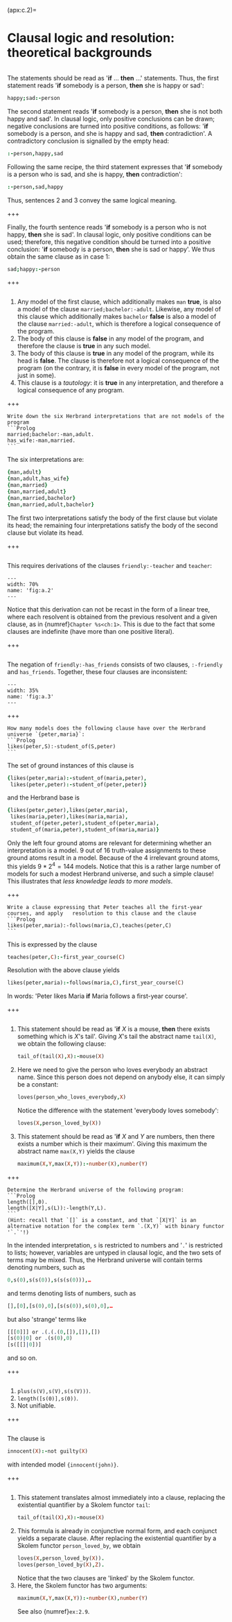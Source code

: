 <!--H3: Section C.2-->
(apx:c.2)=
# Clausal logic and resolution: theoretical backgrounds #

```{solution} ex:2.1
```

The statements should be read as '**if** &hellip; **then** &hellip;' statements. Thus, the first statement reads '**if** somebody is a person, **then** she is happy or sad':
```Prolog
happy;sad:-person
```
The second statement reads '**if** somebody is a person, **then** she is not both happy and sad'. In clausal logic, only positive conclusions can be drawn; negative conclusions are turned into positive conditions, as follows: '**if** somebody is a person, and she is happy and sad, **then** contradiction'. A contradictory conclusion is signalled by the empty head:
```Prolog
:-person,happy,sad
```
Following the same recipe, the third statement expresses that '**if** somebody is a person who is sad, and she is happy, **then** contradiction':
```Prolog
:-person,sad,happy
```
Thus, sentences 2 and 3 convey the same logical meaning.

+++

Finally, the fourth sentence reads '**if** somebody is a person who is not happy, **then** she is sad'. In clausal logic, only positive conditions can be used; therefore, this negative condition should be turned into a positive conclusion: '**if** somebody is a person, **then** she is sad or happy'. We thus obtain the same clause as in case 1:
```Prolog
sad;happy:-person
```

+++

```{solution} ex:2.2
```

<!--roman list-->
1. Any model of the first clause, which additionally makes `man` **true**, is also a model of the clause `married;bachelor:-adult`. Likewise, any model of this clause which additionally makes `bachelor` **false** is also a model of the clause `married:-adult`, which is therefore a logical consequence of the program.
1. The body of this clause is **false** in any model of the program, and therefore the clause is **true** in any such model.
1. The body of this clause is **true** in any model of the program, while its head is **false**. The clause is therefore not a logical consequence of the program (on the contrary, it is **false** in every model of the program, not just in some).
1. This clause is a *tautology*: it is **true** in any interpretation, and therefore a logical consequence of any program.

+++

````{solution} ex:2.3
Write down the six Herbrand interpretations that are not models of the program
```Prolog
married;bachelor:-man,adult.
has_wife:-man,married.
```
````

The six interpretations are:
```Prolog
{man,adult}
{man,adult,has_wife}
{man,married}
{man,married,adult}
{man,married,bachelor}
{man,married,adult,bachelor}
```
The first two interpretations satisfy the body of the first clause but violate its head; the remaining four interpretations satisfy the body of the second clause but violate its head.

+++

```{solution} ex:2.4
```

This requires derivations of the clauses `friendly:-teacher` and `teacher`:
```{figure} /src/fig/appendices/image004.svg
---
width: 70%
name: 'fig:a.2'
---
```
Notice that this derivation can not be recast in the form of a linear tree, where each resolvent is obtained from the previous resolvent and a given clause, as in {numref}`Chapter %s<ch:1>`. This is due to the fact that some clauses are indefinite (have more than one positive literal).
<!--Chapter 1-->

+++

```{solution} ex:2.5
```

The negation of `friendly:-has_friends` consists of two clauses, `:‑friendly` and `has_friends`. Together, these four clauses are inconsistent:
```{figure} /src/fig/appendices/image006.svg
---
width: 35%
name: 'fig:a.3'
---
```

+++

````{solution} ex:2.6
How many models does the following clause have over the Herbrand universe `{peter,maria}`:
```Prolog
likes(peter,S):-student_of(S,peter)
```
````

The set of ground instances of this clause is
```Prolog
{likes(peter,maria):-student_of(maria,peter),
 likes(peter,peter):-student_of(peter,peter)}
```
and the Herbrand base is
```Prolog
{likes(peter,peter),likes(peter,maria),
 likes(maria,peter),likes(maria,maria),
 student_of(peter,peter),student_of(peter,maria),
 student_of(maria,peter),student_of(maria,maria)}
```
Only the left four ground atoms are relevant for determining whether an interpretation is a model. 9 out of 16 truth-value assignments to these ground atoms result in a model. Because of the 4 irrelevant ground atoms, this yields $9*2^4=144$ models. Notice that this is a rather large number of models for such a modest Herbrand universe, and such a simple clause! This illustrates that *less knowledge leads to more models*.

+++

````{solution} ex:2.7
Write a clause expressing that Peter teaches all the first-year courses, and apply   resolution to this clause and the clause
```Prolog
likes(peter,maria):-follows(maria,C),teaches(peter,C)
```
````

This is expressed by the clause
```Prolog
teaches(peter,C):-first_year_course(C)
```
Resolution with the above clause yields
```Prolog
likes(peter,maria):-follows(maria,C),first_year_course(C)
```
In words: 'Peter likes Maria **if** Maria follows a first-year course'.

+++

```{solution} ex:2.9
```

<!--roman list-->
1. This statement should be read as '**if** *X* is a mouse, **then** there exists something which is *X*'s tail'. Giving *X*'s tail the abstract name `tail(X)`, we obtain the following clause:
   ```Prolog
   tail_of(tail(X),X):-mouse(X)
   ```
1. Here we need to give the person who loves everybody an abstract name. Since this person does not depend on anybody else, it can simply be a constant:
   ```Prolog
   loves(person_who_loves_everybody,X)
   ```
   Notice the difference with the statement 'everybody loves somebody':
   ```Prolog
   loves(X,person_loved_by(X))
   ```
1. This statement should be read as '**if** *X* and *Y* are numbers, then there exists a number which is their maximum'. Giving this maximum the abstract name `max(X,Y)` yields the clause
   ```Prolog
   maximum(X,Y,max(X,Y)):-number(X),number(Y)
   ```

+++

````{solution} ex:2.10
Determine the Herbrand universe of the following program:
```Prolog
length([],0).
length([X|Y],s(L)):-length(Y,L).
```
(Hint: recall that `[]` is a constant, and that `[X|Y]` is an alternative notation for the complex term `.(X,Y)` with binary functor '`.`'!)
````

In the intended interpretation, `s` is restricted to numbers and '`.`' is restricted to lists; however, variables are untyped in clausal logic, and the two sets of terms may be mixed. Thus, the Herbrand universe will contain terms denoting numbers, such as
```Prolog
0,s(0),s(s(0)),s(s(s(0))),…
```
and terms denoting lists of numbers, such as
```Prolog
[],[0],[s(0),0],[s(s(0)),s(0),0],…
```
but also 'strange' terms like
```Prolog
[[[0]]] or .(.(.(0,[]),[]),[])
[s(0)|0] or .(s(0),0)
[s([[]|0])]
```
and so on.

+++

```{solution} ex:2.11
```

<!--roman list-->
1. `plus(s(V),s(V),s(s(V)))`.
1. `length([s(0)],s(0))`.
1. Not unifiable.

+++

```{solution} ex:2.13
```

The clause is
```Prolog
innocent(X):-not guilty(X)
```
with intended model `{innocent(john)}`.

+++

```{solution} ex:2.14
```

<!--Exercise 2.9-->
<!--roman list-->
1. This statement translates almost immediately into a clause, replacing the existential quantifier by a Skolem functor `tail`:
   ```Prolog
   tail_of(tail(X),X):-mouse(X)
   ```
1. This formula is already in conjunctive normal form, and each conjunct yields a separate clause. After replacing the existential quantifier by a Skolem functor `person_loved_by`, we obtain
   ```Prolog
   loves(X,person_loved_by(X)).
   loves(person_loved_by(X),Z).
   ```
   Notice that the two clauses are 'linked' by the Skolem functor.
1. Here, the Skolem functor has two arguments:
   ```Prolog
   maximum(X,Y,max(X,Y)):-number(X),number(Y)
   ```
   See also {numref}`ex:2.9`.
